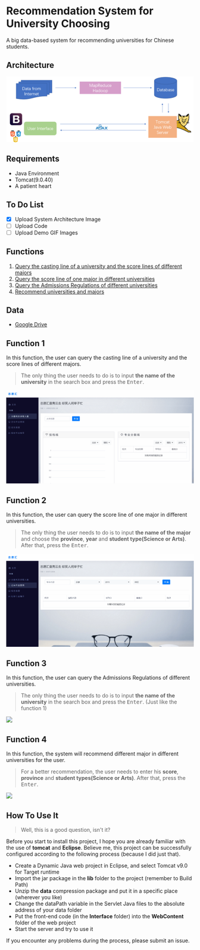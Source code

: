 # Recommendation System for University Choosing

A big data-based system for recommending universities for Chinese students.

## Architecture
[<img src="https://github.com/Re-bin/Recommendation-System-for-University-Choosing/blob/main/Architecture.png"/>](https://github.com/Re-bin/Recommendation-System-for-University-Choosing/blob/main/Architecture.png)

## Requirements

* Java Environment
* Tomcat(9.0.40)
* A patient heart

## To Do List
- [x] Upload System Architecture Image
- [ ] Upload Code
- [ ] Upload Demo GIF Images

## Functions
1. [Query the casting line of a university and the score lines of different majors](#function-1)
2. [Query the score line of one major in different universities](#function-2)
3. [Query the Admissions Regulations of different universities](#function-3)
4. [Recommend universities and majors](#function-4)

## Data
* [Google Drive](https://drive.google.com/file/d/1B73X0fv0peAv6m6VQZfnB7Tt9EnMiP9V/view?usp=sharing)

## Function 1
In this function, the user can query the casting line of a university and the score lines of different majors.
>The only thing the user needs to do is to input  **the name of the university** in the search box and press the <kbd>Enter</kbd>.

[<img src="https://github.com/Re-bin/Recommendation-System-for-University-Choosing/blob/main/functiongif/function1.gif"/>](https://github.com/Re-bin/Recommendation-System-for-University-Choosing/blob/main/functiongif/function1.gif)

## Function 2
In this function, the user can query the score line of one major in different universities.
>The only thing the user needs to do is to input **the name of the major** and choose the **province**, **year** and **student type(Science or Arts)**. After that, press the <kbd>Enter</kbd>.

[<img src="https://github.com/Re-bin/Recommendation-System-for-University-Choosing/blob/main/functiongif/function2.gif"/>](https://github.com/Re-bin/Recommendation-System-for-University-Choosing/blob/main/functiongif/function2.gif)

## Function 3
In this function, the user can query the Admissions Regulations of different universities.
>The only thing the user needs to do is to input  **the name of the university** in the search box and press the <kbd>Enter</kbd>. (Just like the function 1)

[<img src="https://github.com/Re-bin/Recommendation-System-for-University-Choosing/blob/main/functiongif/function3.gif"/>](https://github.com/Re-bin/Recommendation-System-for-University-Choosing/blob/main/functiongif/function3.gif)

## Function 4
In this function, the system will recommend different major in different universities for the user.

>For a better recommendation, the user needs to enter his  **score**, **province** and **student types(Science or Arts)**. After that, press the <kbd>Enter</kbd>.

[<img src="https://github.com/Re-bin/Recommendation-System-for-University-Choosing/blob/main/functiongif/function4.gif"/>](https://github.com/Re-bin/Recommendation-System-for-University-Choosing/blob/main/functiongif/function4.gif)

## How To Use It
>Well, this is a good question, isn't it?

Before you start to install this project, I hope you are already familiar with the use of **tomcat** and **Eclipse**. Believe me, this project can be successfully configured according to the following process (because I did just that).

* Create a Dynamic Java web project in Eclipse, and select Tomcat v9.0 for Target runtime
* Import the jar package in the **lib** folder to the project (remember to Build Path)
* Unzip the **data** compression package and put it in a specific place (wherever you like)
* Change the dataPath variable in the Servlet Java files to the absolute address of your data folder
* Put the front-end code (in the **Interface** folder) into the **WebContent** folder of the web project
* Start the server and try to use it

If you encounter any problems during the process, please submit an issue.
